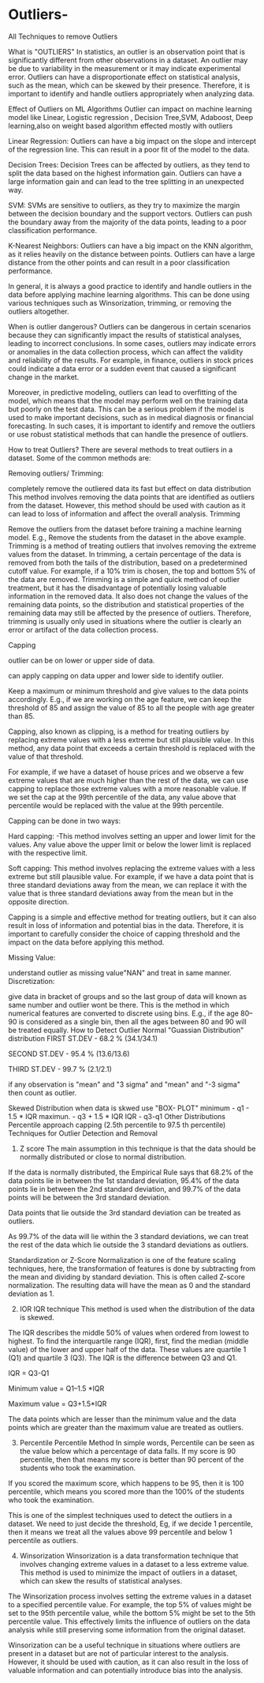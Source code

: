 # Outliers-
All Techniques to remove Outliers


What is "OUTLIERS"
In statistics, an outlier is an observation point that is significantly different from other observations in a dataset. An outlier may be due to variability in the measurement or it may indicate experimental error. Outliers can have a disproportionate effect on statistical analysis, such as the mean, which can be skewed by their presence. Therefore, it is important to identify and handle outliers appropriately when analyzing data.

Effect of Outliers on ML Algorithms
Outlier can impact on machine learning model like Linear, Logistic regression , Decision Tree,SVM, Adaboost, Deep learning,also on weight based algorithm effected mostly with outliers

Linear Regression: Outliers can have a big impact on the slope and intercept of the regression line. This can result in a poor fit of the model to the data.

Decision Trees: Decision Trees can be affected by outliers, as they tend to split the data based on the highest information gain. Outliers can have a large information gain and can lead to the tree splitting in an unexpected way.

SVM: SVMs are sensitive to outliers, as they try to maximize the margin between the decision boundary and the support vectors. Outliers can push the boundary away from the majority of the data points, leading to a poor classification performance.

K-Nearest Neighbors: Outliers can have a big impact on the KNN algorithm, as it relies heavily on the distance between points. Outliers can have a large distance from the other points and can result in a poor classification performance.

In general, it is always a good practice to identify and handle outliers in the data before applying machine learning algorithms. This can be done using various techniques such as Winsorization, trimming, or removing the outliers altogether.

When is outlier dangerous?
Outliers can be dangerous in certain scenarios because they can significantly impact the results of statistical analyses, leading to incorrect conclusions. In some cases, outliers may indicate errors or anomalies in the data collection process, which can affect the validity and reliability of the results. For example, in finance, outliers in stock prices could indicate a data error or a sudden event that caused a significant change in the market.

Moreover, in predictive modeling, outliers can lead to overfitting of the model, which means that the model may perform well on the training data but poorly on the test data. This can be a serious problem if the model is used to make important decisions, such as in medical diagnosis or financial forecasting. In such cases, it is important to identify and remove the outliers or use robust statistical methods that can handle the presence of outliers.

How to treat Outliers?
There are several methods to treat outliers in a dataset. Some of the common methods are:

Removing outliers/ Trimming:

completely remove the outliered data
its fast but effect on data distribution This method involves removing the data points that are identified as outliers from the dataset. However, this method should be used with caution as it can lead to loss of information and affect the overall analysis.
Trimming

Remove the outliers from the dataset before training a machine learning model. E.g., Remove the students from the dataset in the above example.
Trimming is a method of treating outliers that involves removing the extreme values from the dataset. In trimming, a certain percentage of the data is removed from both the tails of the distribution, based on a predetermined cutoff value. For example, if a 10% trim is chosen, the top and bottom 5% of the data are removed.
Trimming is a simple and quick method of outlier treatment, but it has the disadvantage of potentially losing valuable information in the removed data. It also does not change the values of the remaining data points, so the distribution and statistical properties of the remaining data may still be affected by the presence of outliers. Therefore, trimming is usually only used in situations where the outlier is clearly an error or artifact of the data collection process.

Capping

outlier can be on lower or upper side of data.

can apply capping on data upper and lower side to identify outlier.

Keep a maximum or minimum threshold and give values to the data points accordingly. E.g., if we are working on the age feature, we can keep the threshold of 85 and assign the value of 85 to all the people with age greater than 85.

Capping, also known as clipping, is a method for treating outliers by replacing extreme values with a less extreme but still plausible value. In this method, any data point that exceeds a certain threshold is replaced with the value of that threshold.

For example, if we have a dataset of house prices and we observe a few extreme values that are much higher than the rest of the data, we can use capping to replace those extreme values with a more reasonable value. If we set the cap at the 99th percentile of the data, any value above that percentile would be replaced with the value at the 99th percentile.

Capping can be done in two ways:

Hard capping: -This method involves setting an upper and lower limit for the values. Any value above the upper limit or below the lower limit is replaced with the respective limit.

Soft capping: This method involves replacing the extreme values with a less extreme but still plausible value. For example, if we have a data point that is three standard deviations away from the mean, we can replace it with the value that is three standard deviations away from the mean but in the opposite direction.

Capping is a simple and effective method for treating outliers, but it can also result in loss of information and potential bias in the data. Therefore, it is important to carefully consider the choice of capping threshold and the impact on the data before applying this method.

Missing Value:

understand outlier as missing value"NAN" and treat in same manner.
Discretization:

give data in bracket of groups and so the last group of data will known as same number and outlier wont be there.
This is the method in which numerical features are converted to discrete using bins. E.g., if the age 80–90 is considered as a single bin, then all the ages between 80 and 90 will be treated equally.
How to Detect Outlier
Normal "Guassian Distribution" distribution
FIRST ST.DEV - 68.2 % (34.1/34.1)

SECOND ST.DEV - 95.4 % (13.6/13.6)

THIRD ST.DEV - 99.7 % (2.1/2.1)

if any observation is "mean" and "3 sigma" and "mean" and "-3 sigma" then count as outlier.

Skewed Distribution
when data is skwed use "BOX- PLOT"
minimum - q1 - 1.5 * IQR
maximun. - q3 + 1.5 * IQR
IQR - q3-q1
Other Distributions
Percentile approach
capping (2.5th percentile to 97.5 th percentile)
Techniques for Outlier Detection and Removal
1. Z score
The main assumption in this technique is that the data should be normally distributed or close to normal distribution.

If the data is normally distributed, the Empirical Rule says that 68.2% of the data points lie in between the 1st standard deviation, 95.4% of the data points lie in between the 2nd standard deviation, and 99.7% of the data points will be between the 3rd standard deviation.

Data points that lie outside the 3rd standard deviation can be treated as outliers.

As 99.7% of the data will lie within the 3 standard deviations, we can treat the rest of the data which lie outside the 3 standard deviations as outliers.

Standardization or Z-Score Normalization is one of the feature scaling techniques, here, the transformation of features is done by subtracting from the mean and dividing by standard deviation. This is often called Z-score normalization. The resulting data will have the mean as 0 and the standard deviation as 1.

2. IOR
IQR technique This method is used when the distribution of the data is skewed.

The IQR describes the middle 50% of values when ordered from lowest to highest. To find the interquartile range (IQR), ​first, find the median (middle value) of the lower and upper half of the data. These values are quartile 1 (Q1) and quartile 3 (Q3). The IQR is the difference between Q3 and Q1.

IQR = Q3-Q1

Minimum value = Q1–1.5 *IQR

Maximum value = Q3+1.5*IQR

The data points which are lesser than the minimum value and the data points which are greater than the maximum value are treated as outliers.

3. Percentile
Percentile Method In simple words, Percentile can be seen as the value below which a percentage of data falls. If my score is 90 percentile, then that means my score is better than 90 percent of the students who took the examination.

If you scored the maximum score, which happens to be 95, then it is 100 percentile, which means you scored more than the 100% of the students who took the examination.

This is one of the simplest techniques used to detect the outliers in a dataset. We need to just decide the threshold, Eg, if we decide 1 percentile, then it means we treat all the values above 99 percentile and below 1 percentile as outliers.

4. Winsorization
Winsorization is a data transformation technique that involves changing extreme values in a dataset to a less extreme value. This method is used to minimize the impact of outliers in a dataset, which can skew the results of statistical analyses.

The Winsorization process involves setting the extreme values in a dataset to a specified percentile value. For example, the top 5% of values might be set to the 95th percentile value, while the bottom 5% might be set to the 5th percentile value. This effectively limits the influence of outliers on the data analysis while still preserving some information from the original dataset.

Winsorization can be a useful technique in situations where outliers are present in a dataset but are not of particular interest to the analysis. However, it should be used with caution, as it can also result in the loss of valuable information and can potentially introduce bias into the analysis.

